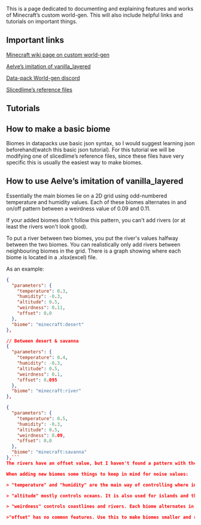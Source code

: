 This is a page dedicated to documenting and explaining features and works of Minecraft’s custom world-gen. This will also include helpful links and tutorials on important things.
## Important links
[Minecraft wiki page on custom world-gen](https://minecraft.gamepedia.com/Custom_world_generation)

[Aelve’s imitation of vanilla_layered](https://www.planetminecraft.com/data-pack/imitation-of-vanilla-layered-with-multi-noise-experimental/)

[Data-pack World-gen discord](https://discord.gg/J49Rwnz)

[Slicedlime’s reference files](https://github.com/slicedlime/examples)


## Tutorials

## How to make a basic biome
Biomes in datapacks use basic json syntax, so I would suggest learning json beforehand(watch this basic json tutorial). 
For this tutorial we will be modifying one of slicedlime’s reference files, since these files have very specific  this is usually the easiest way to make biomes. 
## How to use Aelve’s imitation of vanilla_layered
Essentially the main biomes lie on a 2D grid using odd-numbered temperature and humidity values. Each of these biomes alternates in and on/off pattern between a weirdness value of 0.09 and 0.11. 

If your added biomes don't follow this pattern, you can't add rivers (or at least the rivers won't look good).

To put a river between two biomes, you put the river's values halfway between the two biomes. You can realistically only add rivers between neighbouring biomes in the grid. There is a graph showing where each biome is located in a .xlsx(excel) file.

As an example:
```json
{
  "parameters": {
    "temperature": 0.3,
    "humidity": -0.3,
    "altitude": 0.5,
    "weirdness": 0.11,
    "offset": 0.0
  },
  "biome": "minecraft:desert"
},

// Between desert & savanna
{
  "parameters": {
    "temperature": 0.4,
    "humidity": -0.3,
    "altitude": 0.5,
    "weirdness": 0.1,
    "offset": 0.095
  },
  "biome": "minecraft:river"
},

{
  "parameters": {
    "temperature": 0.5,
    "humidity": -0.3,
    "altitude": 0.5,
    "weirdness": 0.09,
    "offset": 0.0
  },
  "biome": "minecraft:savanna"
},```
The rivers have an offset value, but I haven't found a pattern with them. It just requires trial and error to get right.

When adding new biomes some things to keep in mind for noise values:

> "temperature" and "humidity" are the main way of controlling where in relation to the other biomes the new one will generate. Almost all land biomes fall on this 2D grid. An exception is jungles, which use altitude. The values generally follow what you would expect of the names (to a degree); deserts are hot and dry, forests are hot and humid, etc.

> "altitude" mostly controls oceans. It is also used for islands and the jungle.

> "weirdness" controls coastlines and rivers. Each biome alternates in an on/off pattern of 0.9,0.11 weirdness to mitigate straight lines on biome borders. When adding a biome check to see what biome it is next to and use the other value. All rivers lie on a weirdness value of 0.1.

>"offset" has no common features. Use this to make biomes smaller and rarer.



